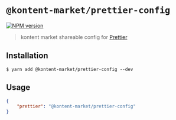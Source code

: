 # `@kontent-market/prettier-config`

[![NPM version](https://img.shields.io/npm/v/@kontent-market/prettier-config.svg)](https://www.npmjs.org/package/@kontent-market/prettier-config)

> kontent market shareable config for [Prettier](https://prettier.io)

## Installation

```console
$ yarn add @kontent-market/prettier-config --dev
```

## Usage

```json
{
    "prettier": "@kontent-market/prettier-config"
}
```
